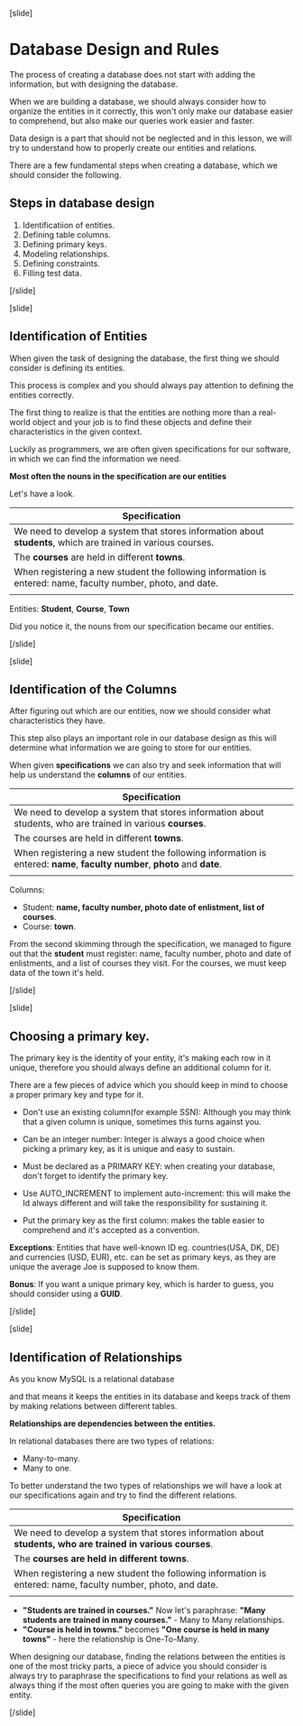 [slide]

# Database Design and Rules

The process of creating a database does not start with adding the information, but with designing the database.

When we are building a database, we should always consider how to organize the entities in it correctly, this won't only make our database easier to comprehend, but also make our queries work easier and faster.

Data design is a part that should not be neglected and in this lesson, we will try to understand how to properly create our entities and relations.

There are a few fundamental steps when creating a database, which we should consider the following.

## Steps in database design

1. Identificatiion of entities.
2. Defining table columns.
3. Defining primary keys.
4. Modeling relationships.
5. Defining constraints.
6. Filling test data. 

[/slide]

[slide]

## Identification of Entities

When given the task of designing the database, the first thing we should consider is defining its entities.

This process is complex and you should always pay attention to defining the entities correctly. 

The first thing to realize is that the entities are nothing more than a real-world object and your job is to find these objects and define their characteristics in the given context.

Luckily as programmers, we are often given specifications for our software, in which we can find the information we need. 

**Most often the nouns in the specification are our entities**

Let's have a look.

| **Specification** | 
|---|
|We need to develop a system that stores information about **students**, which are trained in various courses. |
|The **courses** are held in different **towns**. |
|When registering a new student the following information is entered: name, faculty number, photo, and date.|
| |

Entities: **Student**, **Course**, **Town**

Did you notice it, the nouns from our specification became our entities.

[/slide]

[slide]

## Identification of the Columns

After figuring out which are our entities, now we should consider what characteristics they have. 

This step also plays an important role in our database design as this will determine what information we are going to store for our entities.

When given **specifications** we can also try and seek information that will help us understand the **columns** of our entities.

| **Specification** | 
|---|
|We need to develop a system that stores information about students, who are trained in various **courses**. |
|The courses are held in different **towns**. |
|When registering a new student the following information is entered: **name**, **faculty number**, **photo** and **date**.|
| |

Columns: 
- Student: **name, faculty number, photo date of enlistment, list of courses**.
- Course: **town**.

From the second skimming through the specification, we managed to figure out that the **student** must register: name, faculty number, photo and date of enlistments, and a list of courses they visit. For the courses, we must keep data of the town it's held.

[/slide]

[slide]

## Choosing a primary key.

The primary key is the identity of your entity, it's making each row in it unique, therefore you should always define an additional column for it.

There are a few pieces of advice which you should keep in mind to choose a proper primary key and type for it. 

- Don't use an existing column(for example SSN): Although you may think that a given column is unique, sometimes this turns against you.

- Can be an integer number: Integer is always a good choice when picking a primary key, as it is unique and easy to sustain.

- Must be declared as a PRIMARY KEY: when creating your database, don't forget to identify the primary key.

- Use AUTO_INCREMENT to implement auto-increment: this will make the Id always different and will take the responsibility for sustaining it.

- Put the primary key as the first column: makes the table easier to comprehend and it's accepted as a convention.


**Exceptions**:
Entities that have well-known ID eg. countries(USA, DK, DE) and currencies (USD, EUR), etc. can be set as primary keys, as they are unique the average Joe is supposed to know them. 

**Bonus**: 
If you want a unique primary key, which is harder to guess, you should consider using a **GUID**. 

[/slide]

[slide]

## Identification of Relationships

As you know MySQL is a relational database 

and that means it keeps the entities in its database and keeps track of them by making relations between different tables.

**Relationships are dependencies between the entities.**

In relational databases there are two types of relations: 

- Many-to-many.
- Many to one.

To better understand the two types of relationships we will have a look at our specifications again and try to find the different relations.

| **Specification** | 
|---|
|We need to develop a system that stores information about **students, who are trained in various courses**. |
|The **courses are held in different towns**. |
|When registering a new student the following information is entered: name, faculty number, photo, and date.|
| |

- **"Students are trained in courses."** Now let's paraphrase: **"Many students are trained in many courses."** - Many to Many relationships.
- **"Course is held in towns."** becomes **"One course is held in many towns"** - here the relationship is One-To-Many.

When designing our database, finding the relations between the entities is one of the most tricky parts, a piece of advice you should consider is always try to paraphrase the specifications to find your relations as well as always thing if the most often queries you are going to make with the given entity.

[/slide]